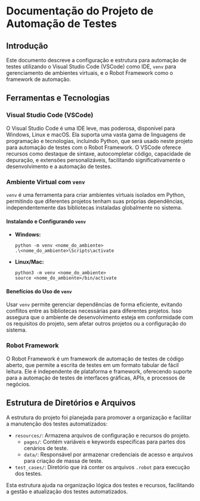 
# Documentação do Projeto de Automação de Testes

## Introdução

Este documento descreve a configuração e estrutura para automação de testes utilizando o Visual Studio Code (VSCode) como IDE, `venv` para gerenciamento de ambientes virtuais, e o Robot Framework como o framework de automação.

## Ferramentas e Tecnologias

### Visual Studio Code (VSCode)

O Visual Studio Code é uma IDE leve, mas poderosa, disponível para Windows, Linux e macOS. Ela suporta uma vasta gama de linguagens de programação e tecnologias, incluindo Python, que será usado neste projeto para automação de testes com o Robot Framework. O VSCode oferece recursos como destaque de sintaxe, autocompletar código, capacidade de depuração, e extensões personalizáveis, facilitando significativamente o desenvolvimento e a automação de testes.

### Ambiente Virtual com `venv`

`venv` é uma ferramenta para criar ambientes virtuais isolados em Python, permitindo que diferentes projetos tenham suas próprias dependências, independentemente das bibliotecas instaladas globalmente no sistema.

#### Instalando e Configurando `venv`

- **Windows:**

  ```
  python -m venv <nome_do_ambiente>
  .\<nome_do_ambiente>\Scripts\activate
  ```

- **Linux/Mac:**

  ```
  python3 -m venv <nome_do_ambiente>
  source <nome_do_ambiente>/bin/activate
  ```

#### Benefícios do Uso de `venv`

Usar `venv` permite gerenciar dependências de forma eficiente, evitando conflitos entre as bibliotecas necessárias para diferentes projetos. Isso assegura que o ambiente de desenvolvimento esteja em conformidade com os requisitos do projeto, sem afetar outros projetos ou a configuração do sistema.

### Robot Framework

O Robot Framework é um framework de automação de testes de código aberto, que permite a escrita de testes em um formato tabular de fácil leitura. Ele é independente de plataforma e framework, oferecendo suporte para a automação de testes de interfaces gráficas, APIs, e processos de negócios.

## Estrutura de Diretórios e Arquivos

A estrutura do projeto foi planejada para promover a organização e facilitar a manutenção dos testes automatizados:

- `resources/`: Armazena arquivos de configuração e recursos do projeto.
  - `pages/`: Contém variáveis e keywords específicas para partes dos cenários de teste.
  - `data/`: Responsável por armazenar credenciais de acesso e arquivos para criação de massa de teste.
- `test_cases/`: Diretório que irá conter os arquivos `.robot` para execução dos testes.

Esta estrutura ajuda na organização lógica dos testes e recursos, facilitando a gestão e atualização dos testes automatizados.
